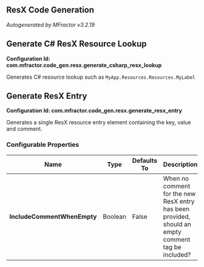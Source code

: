 ## ResX Code Generation
*Autogenerated by MFractor v3.2.19*
## Generate C# ResX Resource Lookup

**Configuration Id: com.mfractor.code_gen.resx.generate_csharp_resx_lookup**

Generates C# resource lookup such as `MyApp.Resources.Resources.MyLabel`


## Generate ResX Entry

**Configuration Id: com.mfractor.code_gen.resx.generate_resx_entry**

Generates a single ResX resource entry element containing the key, value and comment.


### Configurable Properties

| Name | Type | Defaults To | Description |
|------|------|-------------|-------------|
| **IncludeCommentWhenEmpty** | Boolean | False | When no comment for the new ResX entry has been provided, should an empty comment tag be included? |

